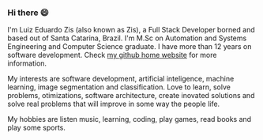 ### Hi there 😄
I'm Luiz Eduardo Zis (also known as Zis), a Full Stack Developer borned and based out of Santa Catarina, Brazil. I'm M.Sc on Automation and Systems Engineering and Computer Science graduate. I have more than 12 years on software development. Check [my github home website](https://zisluiz.github.io) for more information.

My interests are software development, artificial inteligence, machine learning, image segmentation and classification. 
Love to learn, solve problems, otimizations, software architecture, create inovated solutions and solve real problems that will improve in some way the people life.

My hobbies are listen music, learning, coding, play games, read books and play some sports. 
